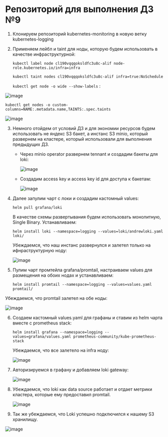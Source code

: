 

# Репозиторий для выполнения ДЗ №9
1. Клонируем репозиторий kubernetes-monitoring в новую ветку kubernetes-logging

2. Применяем лейбл и taint для ноды, которую будем использовать в качестве инфраструктурной:

   `kubectl label node cl190vqqqoksldfc3u8c-alif node-role.kubernetes.io/infra=infra`

   `kubectl taint nodes cl190vqqqoksldfc3u8c-alif infra=true:NoSchedule`

   `kubectl get node -o wide --show-labels` :

![image](https://github.com/Kuber-2024-04OTUS/hyperique_repo/assets/90676858/e1374d55-0d26-48d9-8871-b8f6767d4790)

   `kubectl get nodes -o custom-columns=NAME:.metadata.name,TAINTS:.spec.taints`
   
![image](https://github.com/Kuber-2024-04OTUS/hyperique_repo/assets/90676858/f87ee5b0-86ec-41d3-9842-c05d27969096)

3. Немного отойдем от условий ДЗ и для экономии ресурсов будем использовать не яндекс S3 бакет, а инстанс S3 minio, который развернем на кластере, который использовали для выполнения предыдущих ДЗ.

   - Через minio operator развернем tennant и создадим бакеты для loki:
     
     ![image](https://github.com/Kuber-2024-04OTUS/hyperique_repo/assets/90676858/e2d66468-0150-4eff-a671-dd464b0113bb)

   - Создадим access key и access key id для доступа к бакетам:
  
     ![image](https://github.com/Kuber-2024-04OTUS/hyperique_repo/assets/90676858/fe6551c2-cc29-4e64-91b5-9628bfc45f1c)

 4. Далее запулим чарт с локи и создадим кастомный values:

    `helm pull grafana/loki`

    В качестве схемы развертывания будем использовать монолитную, Single Binary. Устанавливаем:

    `helm install loki --namespace=logging --values=loki/andrewloki.yaml loki/`

    Убеждаемся, что наш инстанс развернулся и залетел только на ифнраструктурную ноду:

    ![image](https://github.com/Kuber-2024-04OTUS/hyperique_repo/assets/90676858/5e675954-ca67-436c-820d-616ce47a5d85)


5. Пулим чарт промтейла grafana/promtail, настраиваем values для размещения на обоих нодах и устанавливаем:
   
    `helm install promtail --namespace=logging --values=values.yaml promtail/`

  Убеждаемся, что promtail залетел на обе ноды:

  ![image](https://github.com/Kuber-2024-04OTUS/hyperique_repo/assets/90676858/a15bf206-4167-4a28-9d8f-b376920b1be4)

6. Создаем кастомный values.yaml для графаны и ставим из helm чарта вместе с prometheus stack:

   `helm install grafana --namespace=logging --values=grafana/values.yaml prometheus-community/kube-prometheus-stack`

   Убеждаемся, что все залетело на infra ноду:
   
   ![image](https://github.com/Kuber-2024-04OTUS/hyperique_repo/assets/90676858/94d4eb1e-8ab1-4db9-bf9d-9b45e5bfd91f)


7. Авторизируемся в графану и добавляем loki gateway:

   ![image](https://github.com/Kuber-2024-04OTUS/hyperique_repo/assets/90676858/1f8aca9d-1212-473e-89f9-ffe8100273fd)

8. Убеждаемся, что loki как data source работает и отдает метрики кластера, которые ему предоставил promtail.

   ![image](https://github.com/Kuber-2024-04OTUS/hyperique_repo/assets/90676858/6918d0ab-58eb-4c7a-bd9d-271d0920a43d)

9. Так же убеждаемся, что Loki успешно подключился к нашему S3 хранилищу.
    
 ![image](https://github.com/Kuber-2024-04OTUS/hyperique_repo/assets/90676858/26454fbc-6a8d-4743-913b-0575c939dcf5)





